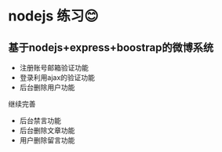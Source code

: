 # nodejs 练习:blush:
## 基于nodejs+express+boostrap的微博系统

* 注册账号邮箱验证功能
* 登录利用ajax的验证功能
* 后台删除用户功能

继续完善
* 后台禁言功能
* 后台删除文章功能
* 用户删除留言功能

